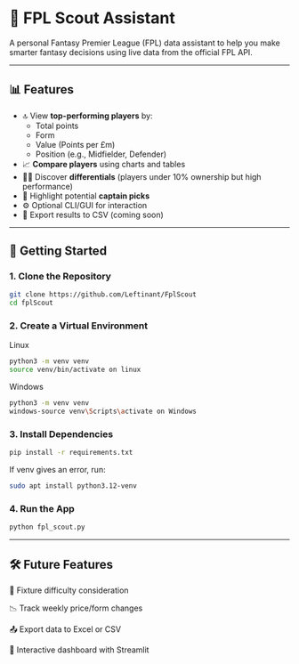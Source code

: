 # 🧠 FPL Scout Assistant

A personal Fantasy Premier League (FPL) data assistant to help you make smarter fantasy decisions using live data from the official FPL API.

---

## 📊 Features

- 🔝 View **top-performing players** by:
  - Total points
  - Form
  - Value (Points per £m)
  - Position (e.g., Midfielder, Defender)
- 📈 **Compare players** using charts and tables
- 🕵️‍♂️ Discover **differentials** (players under 10% ownership but high performance)
- 🎯 Highlight potential **captain picks**
- ⚙️ Optional CLI/GUI for interaction
- 💾 Export results to CSV (coming soon)

---

## 🚀 Getting Started

### 1. Clone the Repository

```bash
git clone https://github.com/Leftinant/FplScout
cd fplScout
```

### 2. Create a Virtual Environment

Linux

```bash
python3 -m venv venv
source venv/bin/activate on linux
```

Windows

```bash
python3 -m venv venv
windows-source venv\Scripts\activate on Windows
```

### 3. Install Dependencies

```bash
pip install -r requirements.txt
```

If venv gives an error, run:

```bash
sudo apt install python3.12-venv
```

### 4. Run the App

```bash
python fpl_scout.py
```

---

## 🛠️ Future Features

📅 Fixture difficulty consideration

📉 Track weekly price/form changes

📤 Export data to Excel or CSV

🧩 Interactive dashboard with Streamlit
